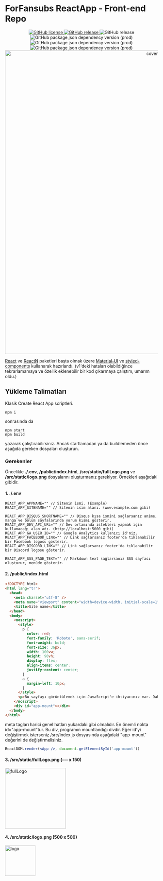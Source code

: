 # ForFansubs ReactApp - Front-end Repo
<p align="center">
<a href="https://github.com/ayberktandogan/ForFansubs-ReactApp---Front-end/blob/master/LICENSE"><img alt="GitHub license" src="https://img.shields.io/github/license/ayberktandogan/ForFansubs-ReactApp---Front-end?style=for-the-badge"> <img alt="GitHub release" src="https://img.shields.io/github/release-pre/ayberktandogan/ForFansubs-ReactApp---Front-end?style=for-the-badge"> </a> <img alt="GitHub release" src="https://img.shields.io/github/release/ayberktandogan/ForFansubs-ReactApp---Front-end?style=for-the-badge"> </a>
<br/>
<img alt="GitHub package.json dependency version (prod)" src="https://img.shields.io/github/package-json/dependency-version/ayberktandogan/ForFansubs-ReactApp---Front-end/react?style=for-the-badge">
<img alt="GitHub package.json dependency version (prod)" src="https://img.shields.io/github/package-json/dependency-version/ayberktandogan/ForFansubs-ReactApp---Front-end/@material-ui/core?style=for-the-badge"> 
<img alt="GitHub package.json dependency version (prod)" src="https://img.shields.io/github/package-json/dependency-version/ayberktandogan/ForFansubs-ReactApp---Front-end/styled-components?style=for-the-badge">
<br/>
<img src="https://repository-images.githubusercontent.com/202852145/e4e20a00-c1ae-11e9-9378-f678ddafa890" alt="cover-image" width="1000px"/>
</p>


[React](https://github.com/facebook/react) ve [ReactN](https://github.com/CharlesStover/reactn) paketleri başta olmak üzere [Material-UI](https://github.com/mui-org/material-ui) ve [styled-components](https://github.com/styled-components/styled-components) kullanarak hazırlandı. (v1'deki hataları olabildiğince tekrarlamamaya ve özellik eklenebilir bir kod çıkarmaya çalıştım, umarım oldu.)

## Yükleme Talimatları

Klasik Create React App scriptleri.

```
npm i
```

sonrasında da 

```
npm start
npm build
```

yazarak çalıştırabilirsiniz. Ancak startlamadan ya da buildlemeden önce aşağıda gereken dosyaları oluşturun.

### Gerekenler

Öncelikle **./.env**, **/public/index.html**, **/src/static/fullLogo.png** ve **/src/static/logo.png** dosyalarını oluşturmanız gerekiyor. Örnekleri aşağıdaki gibidir.

#### 1. ./.env
```env
REACT_APP_APPNAME="" // Sitenin ismi. (Example)
REACT_APP_SITENAME="" // Sitenin isim alanı. (www.example.com gibi)

REACT_APP_DISQUS_SHORTNAME="" // Disqus kısa ismini sağlarsanız anime, manga ve bölüm sayfalarında yorum kısmı gösterir.
REACT_APP_DEV_API_URL="" // Dev ortamında istekleri yapmak için kullanacağı alan adı. (http://localhost:5000 gibi)
REACT_APP_GA_USER_ID="" // Google Analytics kullanıcı id'niz.
REACT_APP_FACEBOOK_LINK="" // Link sağlarsanız footer'da tıklanabilir bir Facebook logosu gösterir.
REACT_APP_DISCORD_LINK="" // Link sağlarsanız footer'da tıklanabilir bir Discord logosu gösterir.

REACT_APP_SSS_PAGE_TEXT="" // Markdown text sağlarsanız SSS sayfası oluşturur, menüde gösterir.
``` 

#### 2. /public/index.html 
```html
<!DOCTYPE html>
<html lang="tr">
  <head>
    <meta charset="utf-8" />
    <meta name="viewport" content="width=device-width, initial-scale=1" />
    <title>Site name</title>
  </head>
  <body>
    <noscript>
      <style>
        p {
          color: red;
          font-family: 'Roboto', sans-serif;
          font-weight: bold;
          font-size: 36px;
          width: 100vw;
          height: 90vh;
          display: flex;
          align-items: center;
          justify-content: center;
        }
        a {
          margin-left: 10px;
        }
      </style>
      <p>Bu sayfayı görüntülemek için JavaScript'e ihtiyacınız var. Daha iyi bir browser indirmek için <a href="http://outdatedbrowser.com/en" target="_blank">buraya tıklayın.</a></p>
    </noscript>
    <div id="app-mount"></div>
  </body>
</html>
```
meta tagları harici genel hatları yukardaki gibi olmalıdır. En önemli nokta id="app-mount"tur. Bu div, programın mountlandığı divdir. Eğer id'yi değiştirmek isterseniz /src/index.js dosyasında aşağıdaki "app-mount" değerini de değiştirmelisiniz.
```jsx
ReactDOM.render(<App />, document.getElementById('app-mount'))
```

#### 3. /src/static/fullLogo.png (--- x 150)
<img src="https://i.ibb.co/2kHhkjf/fullLogo.png" alt="fullLogo" width="200px"/>

#### 4. /src/static/logo.png (500 x 500)
<img src="https://i.ibb.co/gy1DrT9/logo.png" alt="logo" width="100px" height="100px"/>